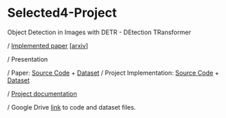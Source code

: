 # Selected4-Project
Object Detection in Images with DETR - DEtection TRansformer

 / [Implemented paper](https://github.com/CatherineHabib/Selected4-Project/blob/2b2f357348b5571f45764a719280e25cf775cf01/2005.12872.pdf) [[arxiv](https://arxiv.org/abs/2005.12872?context=cs.CV)]

 / Presentation 

 / Paper: [Source Code](https://github.com/facebookresearch/detr)
          + 
        [Dataset](https://cocodataset.org/#download) 
 / Project Implementation: [Source Code](https://github.com/CatherineHabib/Selected4-Project/blob/2b2f357348b5571f45764a719280e25cf775cf01/DETRCarDetection.ipynb) 
                           + 
                         [Dataset](https://www.kaggle.com/datasets/sshikamaru/car-object-detection)

 / [Project documentation](https://github.com/CatherineHabib/Selected4-Project/blob/f5e26e08959f62fba79eaf70fa108e81592ee1dc/Selected%20Topics%20In%20Computer%20Science%204-Team06-Project%20documentation.pdf)


 / Google Drive [link](https://drive.google.com/drive/folders/186Z4kLoHPKpk6rt9qXkrP7zJMw7rV9DX?usp=share_link) to code and dataset files.  
